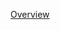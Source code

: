 [Overview](https://github.com/risclite/risclite.github.io/blob/master/tutorial/00%20Overview.md)



